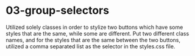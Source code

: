 # 03-group-selectors

Utilized solely classes in order to stylize two buttons which have some styles that are the same, while some are different. Put two different class names, and for the styles that are the same between the two buttons, utilized a comma separated list as the selector in the styles.css file.